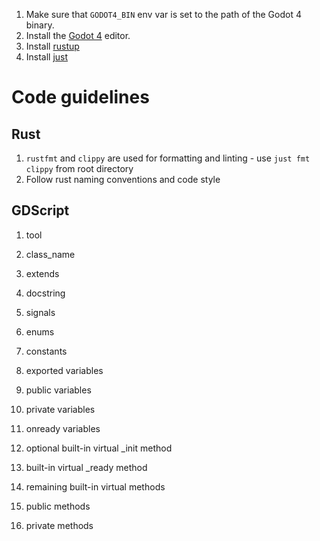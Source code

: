 1. Make sure that `GODOT4_BIN` env var is set to the path of the Godot 4 binary.
2. Install  the [Godot 4](https://godotengine.org/download) editor.
3. Install [rustup](https://rustup.rs/)
4. Install [just](https://github.com/casey/just)

# Code guidelines

## Rust
01. `rustfmt` and `clippy` are used for formatting and linting - use `just fmt clippy` from root directory
02. Follow rust naming conventions and code style

## GDScript
01. tool
02. class_name
03. extends
04. docstring

05. signals
06. enums
07. constants
08. exported variables
09. public variables
10. private variables
11. onready variables

12. optional built-in virtual _init method
13. built-in virtual _ready method
14. remaining built-in virtual methods
15. public methods
16. private methods
